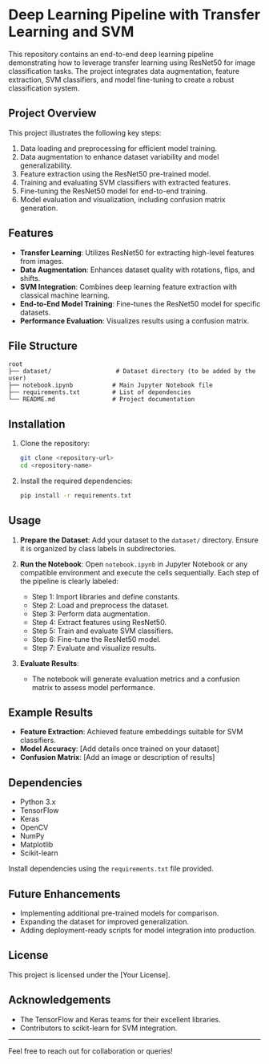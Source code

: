 # Deep Learning Pipeline with Transfer Learning and SVM

This repository contains an end-to-end deep learning pipeline demonstrating how to leverage transfer learning using ResNet50 for image classification tasks. The project integrates data augmentation, feature extraction, SVM classifiers, and model fine-tuning to create a robust classification system.

## Project Overview
This project illustrates the following key steps:
1. Data loading and preprocessing for efficient model training.
2. Data augmentation to enhance dataset variability and model generalizability.
3. Feature extraction using the ResNet50 pre-trained model.
4. Training and evaluating SVM classifiers with extracted features.
5. Fine-tuning the ResNet50 model for end-to-end training.
6. Model evaluation and visualization, including confusion matrix generation.

## Features
- **Transfer Learning**: Utilizes ResNet50 for extracting high-level features from images.
- **Data Augmentation**: Enhances dataset quality with rotations, flips, and shifts.
- **SVM Integration**: Combines deep learning feature extraction with classical machine learning.
- **End-to-End Model Training**: Fine-tunes the ResNet50 model for specific datasets.
- **Performance Evaluation**: Visualizes results using a confusion matrix.

## File Structure
```
root
├── dataset/                  # Dataset directory (to be added by the user)
├── notebook.ipynb           # Main Jupyter Notebook file
├── requirements.txt         # List of dependencies
└── README.md                # Project documentation
```

## Installation
1. Clone the repository:
   ```bash
   git clone <repository-url>
   cd <repository-name>
   ```
2. Install the required dependencies:
   ```bash
   pip install -r requirements.txt
   ```

## Usage
1. **Prepare the Dataset**: Add your dataset to the `dataset/` directory. Ensure it is organized by class labels in subdirectories.

2. **Run the Notebook**:
   Open `notebook.ipynb` in Jupyter Notebook or any compatible environment and execute the cells sequentially. Each step of the pipeline is clearly labeled:
   - Step 1: Import libraries and define constants.
   - Step 2: Load and preprocess the dataset.
   - Step 3: Perform data augmentation.
   - Step 4: Extract features using ResNet50.
   - Step 5: Train and evaluate SVM classifiers.
   - Step 6: Fine-tune the ResNet50 model.
   - Step 7: Evaluate and visualize results.

3. **Evaluate Results**:
   - The notebook will generate evaluation metrics and a confusion matrix to assess model performance.

## Example Results
- **Feature Extraction**: Achieved feature embeddings suitable for SVM classifiers.
- **Model Accuracy**: [Add details once trained on your dataset]
- **Confusion Matrix**: [Add an image or description of results]

## Dependencies
- Python 3.x
- TensorFlow
- Keras
- OpenCV
- NumPy
- Matplotlib
- Scikit-learn

Install dependencies using the `requirements.txt` file provided.

## Future Enhancements
- Implementing additional pre-trained models for comparison.
- Expanding the dataset for improved generalization.
- Adding deployment-ready scripts for model integration into production.

## License
This project is licensed under the [Your License].

## Acknowledgements
- The TensorFlow and Keras teams for their excellent libraries.
- Contributors to scikit-learn for SVM integration.

---

Feel free to reach out for collaboration or queries!

